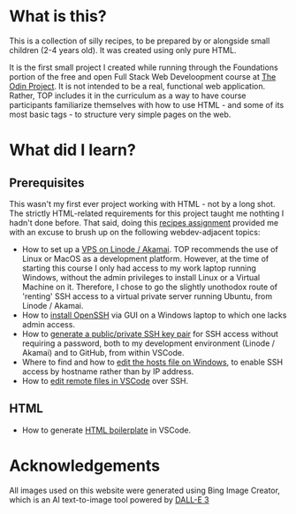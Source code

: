# What is this? 

This is a collection of silly recipes, to be prepared by or alongside small children (2-4 years old). It was created using only pure HTML.  

It is the first small project I created while running through the Foundations portion of the free and open Full Stack Web Develoopment course at [The Odin Project][TOP paths]. It is not intended to be a real, functional web application. Rather, TOP includes it in the curriculum as a way to have course participants familiarize themselves with how to use HTML - and some of its most basic tags - to structure very simple pages on the web.  

# What did I learn? 

## Prerequisites

This wasn't my first ever project working with HTML - not by a long shot. The strictly HTML-related requirements for this project taught me nothting I hadn't done before. That said, doing this [recipes assignment][recipes project assignment] provided me with an excuse to brush up on the following webdev-adjacent topics:

* How to set up a [VPS on Linode / Akamai][Linode getting started guide]. TOP recommends the use of Linux or MacOS as a development platform. However, at the time of starting this course I only had access to my work laptop running Windows, without the admin privileges to install Linux or a Virtual Machine on it. Therefore, I chose to go the slightly unothodox route of 'renting' SSH access to a virtual private server running Ubuntu, from Linode / Akamai.
* How to [install OpenSSH][Microsoft get started guide openSSH] via GUI on a Windows laptop to which one lacks admin access. 
* How to [generate a public/private SSH key pair][GitHub SSH keygen instructions] for SSH access without requiring a password, both to my development environment (Linode / Akamai) and to GitHub, from within VSCode.
* Where to find and how to [edit the hosts file on Windows][Wikiversity hosts file], to enable SSH access by hostname rather than by IP address.  
* How to [edit remote files in VSCode][VSCode remote dev SSH docs] over SSH. 

## HTML

* How to generate [HTML boilerplate][TOP HTML boilerplate] in VSCode.

# Acknowledgements

All images used on this website were generated using Bing Image Creator, which is an AI text-to-image tool powered by [DALL-E 3][ChatGPT homepage for DALL-E 3]

[TOP paths]: https://theodinproject.com/paths
[recipes project assignment]: https://www.theodinproject.com/lessons/foundations-recipes
[Linode getting started guide]: https://www.linode.com/docs/products/compute/compute-instances/guides/set-up-and-secure/
[VSCode remote dev SSH docs]: https://code.visualstudio.com/docs/remote/ssh
[Microsoft get started guide OpenSSH]: https://learn.microsoft.com/en-us/windows-server/administration/openssh/openssh_install_firstuse
[GitHub SSH keygen instructions]: https://docs.github.com/en/authentication/connecting-to-github-with-ssh/generating-a-new-ssh-key-and-adding-it-to-the-ssh-agent
[Wikiversity hosts file]: https://en.wikiversity.org/wiki/Hosts_file/Edit#:~:text=The%20hosts%20file%20is%20a,System32%5Cdrivers%5Cetc%20folder.
[TOP HTML boilerplate]: https://www.theodinproject.com/lessons/foundations-html-boilerplate
[ChatGPT homepage for DALL-E 3]: https://openai.com/dall-e-3

